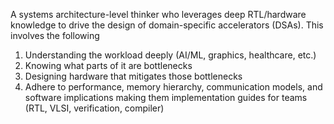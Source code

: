 A systems architecture-level thinker who leverages deep RTL/hardware knowledge to drive the design of domain-specific accelerators (DSAs). This involves the following 

1. Understanding the workload deeply (AI/ML, graphics, healthcare, etc.)
2. Knowing what parts of it are bottlenecks
3. Designing hardware that mitigates those bottlenecks
4. Adhere to performance, memory hierarchy, communication models, and software implications making them implementation guides for teams (RTL, VLSI, verification, compiler)
<!--
**abhinavnandwani/abhinavnandwani** is a ✨ _special_ ✨ repository because its `README.md` (this file) appears on your GitHub profile.

Here are some ideas to get you started:

- 🔭 I’m currently working on ...
- 🌱 I’m currently learning ...
- 👯 I’m looking to collaborate on ...
- 🤔 I’m looking for help with ...
- 💬 Ask me about ...
- 📫 How to reach me: ...
- 😄 Pronouns: ...
- ⚡ Fun fact: ...
-->
